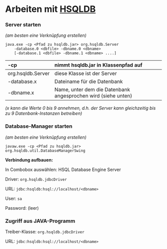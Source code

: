# Arbeiten mit [HSQLDB](http://www.hsqldb.org) #

### Server starten ###

_(am besten eine Verknüpfung erstellen)_
```
java.exe -cp <Pfad zu hsqldb.jar> org.hsqldb.Server 
    -database.0 <dbfile> -dbname.0 <dbname> 
    [-database.1 <dbfile> -dbname.1 <dbname> ....]
```

| -cp <Pfad zu hsqldb.jar> | nimmt hsqldb.jar in Klassenpfad auf |
|:-------------------------|:------------------------------------|
| org.hsqldb.Server | diese Klasse ist der Server |
| -database.x | Dateiname für die Datenbank |
| -dbname.x | Name, unter dem die Datenbank angesprochen wird (siehe unten) |

_(x kann die Werte 0 bis 9 annehmen, d.h. der Server kann gleichzeitig bis zu 9 Datenbank-Instanzen betreiben)_


### Database-Manager starten ###

_(am besten eine Verknüpfung erstellen)_
```
javaw.exe -cp <Pfad zu hsqldb.jar> org.hsqldb.util.DatabaseManagerSwing
```

**Verbindung aufbauen:**

In Combobox auswählen:	HSQL Database Engine Server

Driver: 			`org.hsqldb.jdbcDriver`

URL:				`jdbc:hsqldb:hsql://localhost/<dbname>`

User:				`sa`

Password:			(leer)


### Zugriff aus JAVA-Programm ###

Treiber-Klasse: `org.hsqldb.jdbcDriver`

URL: `jdbc:hsqldb:hsql://localhost/<dbname>`